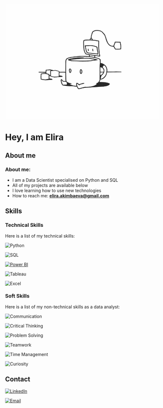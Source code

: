 <div id="header" align="center">
  <img src="https://github.com/MartaCasdelg/MartaCasdelg/blob/main/Banner2.gif" width="500"/>
</div>

# Hey, I am Elira
## About me 


<h3 align="left">About me:</h3>

-  I am a Data Scientist specialised on Python and SQL
-  All of my projects are available below
-  I love learning how to use new technologies
-  How to reach me: **elira.akimbaeva@gmail.com**


## Skills
### Technical Skills


Here is a list of my technical skills:

  ![Python](https://img.shields.io/badge/-Python-blue?logo=python&logoColor=white&style=flat-square)

  ![SQL](https://img.shields.io/badge/-SQL-orange?logo=postgresql&logoColor=white&style=flat-square)

  [![Power BI](https://img.shields.io/badge/-Power%20BI-yellow?logo=powerbi&logoColor=white&style=flat-square)](https://powerbi.microsoft.com/)

  ![Tableau](https://img.shields.io/badge/-Tableau-blue?logo=tableau&logoColor=white&style=flat-square)

  ![Excel](https://img.shields.io/badge/-Excel-green?logo=microsoftexcel&logoColor=white&style=flat-square)


### Soft Skills


Here is a list of my non-technical skills as a data analyst:

  ![Communication](https://img.shields.io/badge/-Communication-brightgreen?style=flat-square)

  ![Critical Thinking](https://img.shields.io/badge/-Critical%20Thinking-orange?style=flat-square)

  ![Problem Solving](https://img.shields.io/badge/-Problem%20Solving-blueviolet?style=flat-square)

  ![Teamwork](https://img.shields.io/badge/-Teamwork-yellow?style=flat-square)

  ![Time Management](https://img.shields.io/badge/-Time%20Management-blue?style=flat-square)

  ![Curiosity](https://img.shields.io/badge/-Curiosity-purple?style=flat-square)


  ## Contact


 [![LinkedIn](https://img.shields.io/badge/-LinkedIn-blue?logo=linkedin&logoColor=white&style=flat-square)](https://www.linkedin.com/in/elirakim/)

  [![Email](https://img.shields.io/badge/-Email-red?logo=mail.ru&logoColor=white&style=flat-square)](mailto:elira.akimbaeva@gmail.com)


&nbsp;
<!--
**EliraAkimbaeva/EliraAkimbaeva** is a ✨ _special_ ✨ repository because its `README.md` (this file) appears on your GitHub profile.

Here are some ideas to get you started:

- 🔭 I’m currently working on ...
- 🌱 I’m currently learning ...
- 👯 I’m looking to collaborate on ...
- 🤔 I’m looking for help with ...
- 💬 Ask me about ...
- 📫 How to reach me: ...
- 😄 Pronouns: ...
- ⚡ Fun fact: ...
-->
